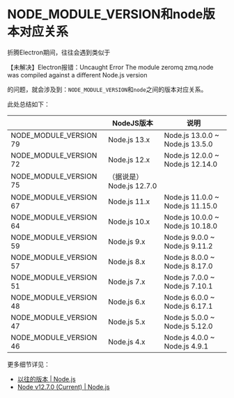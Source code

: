 # NODE_MODULE_VERSION和node版本对应关系

折腾Electron期间，往往会遇到类似于

【未解决】Electron报错：Uncaught Error The module zeromq zmq.node was compiled against a different Node.js version

的问题，就会涉及到：`NODE_MODULE_VERSION`和`node`之间的版本对应关系。

此处总结如下：

|                        |    NodeJS版本  |                 说明             |
| ---------------------- | ------------- | -------------------------------- |
| NODE_MODULE_VERSION 79 | Node.js 13.x  | Node.js 13.0.0 ~ Node.js 13.5.0  |
| NODE_MODULE_VERSION 72 | Node.js 12.x  | Node.js 12.0.0 ~ Node.js 12.14.0 |
| NODE_MODULE_VERSION 75 | （据说是）Node.js 12.7.0 |  |
| NODE_MODULE_VERSION 67 | Node.js 11.x | Node.js 11.0.0 ~ Node.js 11.15.0 |
| NODE_MODULE_VERSION 64 | Node.js 10.x | Node.js 10.0.0 ~ Node.js 10.18.0 |
| NODE_MODULE_VERSION 59 | Node.js 9.x | Node.js 9.0.0 ~ Node.js 9.11.2 |
| NODE_MODULE_VERSION 57 | Node.js 8.x | Node.js 8.0.0 ~ Node.js 8.17.0 |
| NODE_MODULE_VERSION 51 | Node.js 7.x | Node.js 7.0.0 ~ Node.js 7.10.1 |
| NODE_MODULE_VERSION 48 | Node.js 6.x | Node.js 6.0.0 ~ Node.js 6.17.1 |
| NODE_MODULE_VERSION 47 | Node.js 5.x | Node.js 5.0.0 ~ Node.js 5.12.0 |
| NODE_MODULE_VERSION 46 | Node.js 4.x | Node.js 4.0.0 ~ Node.js 4.9.1 |

更多细节详见：

* [以往的版本 | Node.js](https://nodejs.org/zh-cn/download/releases/)
* [Node v12.7.0 (Current) | Node.js](https://nodejs.org/es/blog/release/v12.7.0/)
